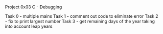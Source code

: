 

Project 0x03 C - Debugging

Task 0 - multiple mains Task 1 - comment out code to eliminate error Task 2 - fix to print largest number Task 3 - get remaining days of the year taking into account leap years

